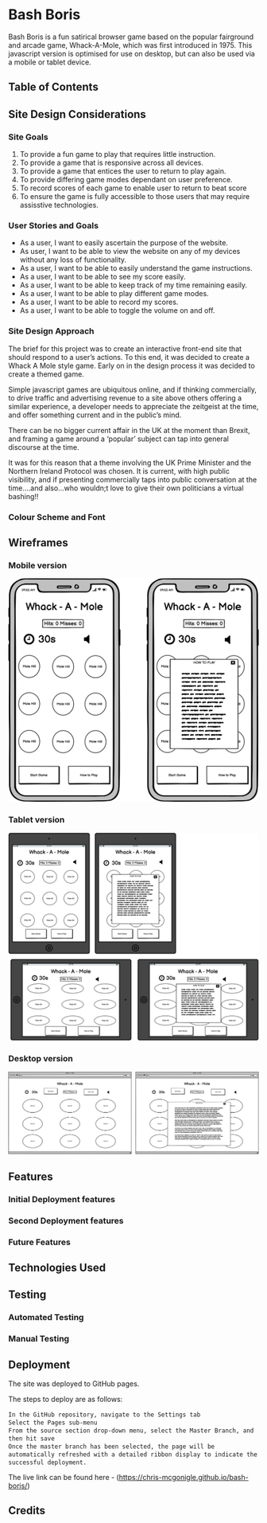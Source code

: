 # Bash Boris

Bash Boris is a fun satirical browser game based on the popular fairground and arcade game, Whack-A-Mole, which was first introduced in 1975. This javascript version is optimised for use on desktop, but can also be used via a mobile or tablet device.

## Table of Contents

## Site Design Considerations

### Site Goals

1. To provide a fun game to play that requires little instruction.
2. To provide a game that is responsive across all devices.
3. To provide a game that entices the user to return to play again.
4. To provide differing game modes dependant on user preference.
5. To record scores of each game to enable user to return to beat score
6. To ensure the game is fully accessible to those users that may require assisstive technologies.

### User Stories and Goals

* As a user, I want to easily ascertain the purpose of the website.
* As user, I want to be able to view the website on any of my devices without any loss of functionality.
* As a user, I want to be able to easily understand the game instructions.
* As a user, I want to be able to see my score easily.
* As a user, I want to be able to keep track of my time remaining easily.
* As a user, I want to be able to play different game modes.
* As a user, I want to be able to record my scores.
* As a user, I want to be able to toggle the volume on and off.

### Site Design Approach

The brief for this project was to create an interactive front-end site that should respond to a user’s actions. To this end, it was decided to create a Whack A Mole style game. Early on in the design process it was decided to create a themed game.

Simple javascript games are ubiquitous online, and if thinking commercially, to drive traffic and advertising revenue to a site above others offering a similar experience, a developer needs to appreciate the zeitgeist at the time, and offer something current and in the public’s mind.

There can be no bigger current affair in the UK at the moment than Brexit, and framing a game around a ‘popular’ subject can tap into general discourse at the time. 

It was for this reason that a theme involving the UK Prime Minister and the Northern Ireland Protocol was chosen. It is current, with high public visibility, and if presenting commercially taps into public conversation at the time....and also...who wouldn;t love to give their own politicians a virtual bashing!!

### Colour Scheme and Font

## Wireframes

### Mobile version

![Mobile version](./assets/wireframes/mobile.png)

### Tablet version

![Tablet version](./assets/wireframes/tablet.png)

### Desktop version

![Desktop version](./assets/wireframes/desktop.png)

## Features

### Initial Deployment features

### Second Deployment features

### Future Features

## Technologies Used



## Testing

### Automated Testing

### Manual Testing

## Deployment

The site was deployed to GitHub pages.

The steps to deploy are as follows:

    In the GitHub repository, navigate to the Settings tab
    Select the Pages sub-menu
    From the source section drop-down menu, select the Master Branch, and then hit save
    Once the master branch has been selected, the page will be automatically refreshed with a detailed ribbon display to indicate the successful deployment.

The live link can be found here - (https://chris-mcgonigle.github.io/bash-boris/)

## Credits
